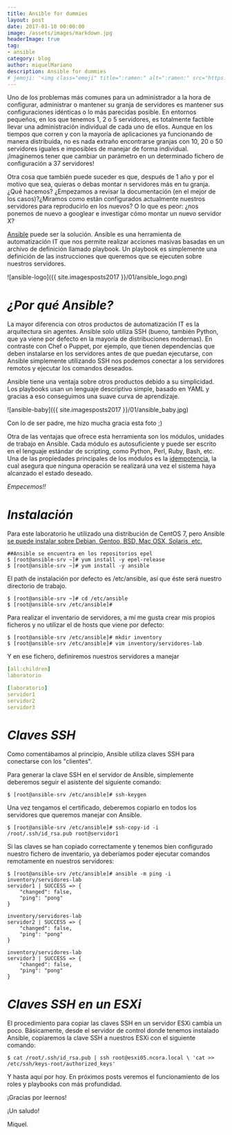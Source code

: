 ```yaml
---
title: Ansible for dummies
layout: post
date: 2017-01-10 00:00:00
image: /assets/images/markdown.jpg
headerImage: true
tag:
- ansible
category: blog
author: miquelMariano
description: Ansible for dummies
# jemoji: '<img class="emoji" title=":ramen:" alt=":ramen:" src="https://assets.github.com/images/icons/emoji/unicode/1f35c.png" height="20" width="20" align="absmidd
---
```


Uno de los problemas más comunes para un administrador a la hora de configurar, administrar o mantener su granja de servidores es mantener sus configuraciones idénticas o lo más parecidas posible. En entornos pequeños, en los que tenemos 1, 2 o 5 servidores, es totalmente factible llevar una administración individual de cada uno de ellos. Aunque en los tiempos que corren y con la mayoría de aplicaciones ya funcionando de manera distribuida, no es nada extraño encontrarse granjas con 10, 20 o 50 servidores iguales e imposibles de manejar de forma individual. ¡Imaginemos tener que cambiar un parámetro en un determinado fichero de configuración a 37 servidores!



Otra cosa que también puede suceder es que, después de 1 año y por el motivo que sea, quieras o debas montar n servidores más en tu granja. ¿Qué hacemos? ¿Empezamos a revisar la documentación (en el mejor de los casos)?¿Miramos como están configurados actualmente nuestros servidores para reproducirlo en los nuevos? O lo que es peor: ¿nos ponemos de nuevo a googlear e investigar cómo montar un nuevo servidor X?



[Ansible](http://www.ansible.com/) puede ser la solución. Ansible es una herramienta de automatización IT que nos permite realizar acciones masivas basadas en un archivo de definición llamado playbook. Un playbook es simplemente una definición de las instrucciones que queremos que se ejecuten sobre nuestros servidores.

![ansible-logo]({{ site.imagesposts2017 }}/01/ansible_logo.png)


# *¿Por qué Ansible?*

La mayor diferencia con otros productos de automatización IT es la arquitectura sin agentes. Ansible solo utiliza SSH (bueno, también Python, que ya viene por defecto en la mayoría de distribuciones modernas). En contraste con Chef o Puppet, por ejemplo, que tienen dependencias que deben instalarse en los servidores antes de que puedan ejecutarse, con Ansible simplemente utilizando SSH nos podemos conectar a los servidores remotos y ejecutar los comandos deseados.



Ansible tiene una ventaja sobre otros productos debido a su simplicidad. Los playbooks usan un lenguaje descriptivo simple, basado en YAML y gracias a eso conseguimos una suave curva de aprendizaje.


![ansible-baby]({{ site.imagesposts2017 }}/01/ansible_baby.jpg)


Con lo de ser padre, me hizo mucha gracia esta foto ;)

Otra de las ventajas que ofrece esta herramienta son los módulos, unidades de trabajo en Ansible. Cada módulo es autosuficiente y puede ser escrito en el lenguaje estándar de scripting, como Python, Perl, Ruby, Bash, etc. Una de las propiedades principales de los módulos es la [idempotencia](https://es.wikipedia.org/wiki/Idempotencia), la cual asegura que ninguna operación se realizará una vez el sistema haya alcanzado el estado deseado.



*Empecemos!!*

# *Instalación*

Para este laboratorio he utilizado una distribución de CentOS 7, pero Ansible [se puede instalar sobre Debian, Gentoo, BSD, Mac OSX, Solaris, etc.](http://docs.ansible.com/ansible/intro_installation.html)

```
##Ansible se encuentra en los repositorios epel
$ [root@ansible-srv ~]# yum install -y epel-release
$ [root@ansible-srv ~]# yum install -y ansible
```

El path de instalación por defecto es /etc/ansible, así que éste será nuestro directorio de trabajo.

```
$ [root@ansible-srv ~]# cd /etc/ansible
$ [root@ansible-srv /etc/ansible]#
```

Para realizar el inventario de servidores, a mí me gusta crear mis propios ficheros y no utilizar el de hosts que viene por defecto:


```
$ [root@ansible-srv /etc/ansible]# mkdir inventory
$ [root@ansible-srv /etc/ansible]# vim inventory/servidores-lab
```
Y en ese fichero, definiremos nuestros servidores a manejar

``` yaml
[all:children]
laboratorio

[laboratorio]
servidor1
servidor2
servidor3
```


# *Claves SSH*

Como comentábamos al principio, Ansible utiliza claves SSH para conectarse con los "clientes".


Para generar la clave SSH en el servidor de Ansible, simplemente deberemos seguir el asistente del siguiente comando:

```
$ [root@ansible-srv /etc/ansible]# ssh-keygen
```

Una vez tengamos el certificado, deberemos copiarlo en todos los servidores que queremos manejar con Ansible.

```
$ [root@ansible-srv /etc/ansible]# ssh-copy-id -i /root/.ssh/id_rsa.pub root@servidor1

```

Si las claves se han copiado correctamente y tenemos bien configurado nuestro fichero de inventario, ya deberíamos poder ejecutar comandos remotamente en nuestros servidores:

```
$ [root@ansible-srv /etc/ansible]# ansible -m ping -i inventory/servidores-lab
servidor1 | SUCCESS => {
    "changed": false,
    "ping": "pong"
}

inventory/servidores-lab
servidor2 | SUCCESS => {
    "changed": false,
    "ping": "pong"
}

inventory/servidores-lab
servidor3 | SUCCESS => {
    "changed": false,
    "ping": "pong"
}
```

# *Claves SSH en un ESXi*

El procedimiento para copiar las claves SSH en un servidor ESXi cambia un poco. Básicamente, desde el servidor de control donde tenemos instalado Ansible, copiaremos la clave SSH a nuestros ESXi con el siguiente comando:

```
$ cat /root/.ssh/id_rsa.pub | ssh root@esxi05.ncora.local \ 'cat >> /etc/ssh/keys-root/authorized_keys'
```

Y hasta aquí por hoy. En próximos posts veremos el funcionamiento de los roles y playbooks con más profundidad.

¡Gracias por leernos!

¡Un saludo!

Miquel.